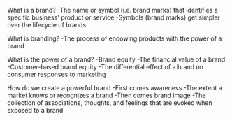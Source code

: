 What is a brand?
	-The name or symbol (i.e. brand marks) that identifies a specific business' product or service
	-Symbols (brand marks) get simpler over the lifecycle of brands

What is branding?
	-The process of endowing products with the power of a brand

What is the power of a brand?
	-Brand equity
		-The financial value of a brand
	-Customer-based brand equity
		-The differential effect of a brand on consumer responses to marketing

How do we create a powerful brand
	-First comes awareness
		-The extent a market knows or recognizes a brand
	-Then comes brand image
		-The collection of associations, thoughts, and feelings that are evoked when exposed to a brand 